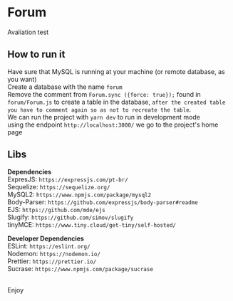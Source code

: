 # Forum

Avaliation test

## How to run it

Have sure that MySQL is running at your machine (or remote database, as you want) <br>
Create a database with the name `forum` <br>
Remove the comment from `Forum.sync ({force: true});` found in `forum/Forum.js` to create a table in the database, `after the created table you have to comment again so as not to recreate the table`.<br>
We can run the project with `yarn dev` to run in development mode <br>
using the endpoint `http://localhost:3000/` we go to the project's home page
<br>


## Libs

**Dependencies**
<br>
ExpresJS: `https://expressjs.com/pt-br/` <br>
Sequelize: `https://sequelize.org/ `<br>
MySQL2: `https://www.npmjs.com/package/mysql2`<br>
Body-Parser: `https://github.com/expressjs/body-parser#readme`<br>
EJS: `https://github.com/mde/ejs`<br>
Slugify: `https://github.com/simov/slugify`<br>
tinyMCE: `https://www.tiny.cloud/get-tiny/self-hosted/`<br>

**Developer Dependencies**
<br>
ESLint: `https://eslint.org/`<br>
Nodemon: `https://nodemon.io/`<br>
Prettier: `https://prettier.io/` <br>
Sucrase: `https://www.npmjs.com/package/sucrase` <br>

<br>
Enjoy
